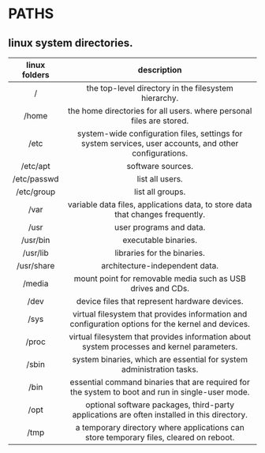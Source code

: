 # PATHS

linux system directories.
---

| **linux folders** | description |
|:---:|:---:|
| / | the top-level directory in the filesystem hierarchy. |
| /home | the home directories for all users. where personal files are stored. |
| /etc | system-wide configuration files, settings for system services, user accounts, and other configurations. |
| /etc/apt | software sources. |
| /etc/passwd | list all users. |
| /etc/group | list all groups. |
| /var | variable data files, applications data, to store data that changes frequently. |
| /usr | user programs and data. |
| /usr/bin | executable binaries. |
| /usr/lib | libraries for the binaries. |
| /usr/share | architecture-independent data. |
| /media | mount point for removable media such as USB drives and CDs. |
| /dev | device files that represent hardware devices. |
| /sys | virtual filesystem that provides information and configuration options for the kernel and devices. |
| /proc | virtual filesystem that provides information about system processes and kernel parameters. |
| /sbin | system binaries, which are essential for system administration tasks. |
| /bin | essential command binaries that are required for the system to boot and run in single-user mode. |
| /opt | optional software packages, third-party applications are often installed in this directory. |
| /tmp | a temporary directory where applications can store temporary files, cleared on reboot. |